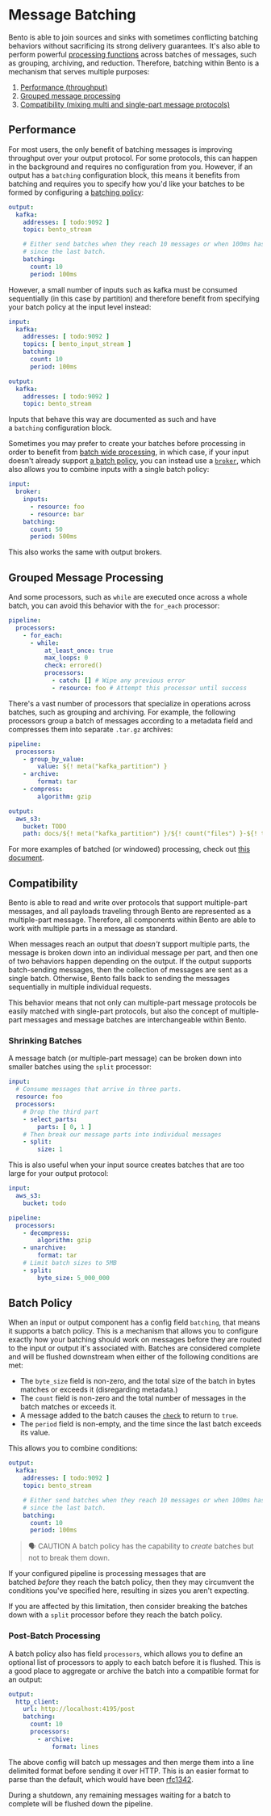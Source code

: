 # Message Batching

Bento is able to join sources and sinks with sometimes conflicting batching behaviors without sacrificing its strong delivery guarantees. It's also able to perform powerful [processing functions](./window_processing.md) across batches of messages, such as grouping, archiving, and reduction. Therefore, batching within Bento is a mechanism that serves multiple purposes:

1. [Performance (throughput)](#performance)
2. [Grouped message processing](#grouped-message-processing)
3. [Compatibility (mixing multi and single-part message protocols)](#compatibility)

## Performance

For most users, the only benefit of batching messages is improving throughput over your output protocol. For some protocols, this can happen in the background and requires no configuration from you. However, if an output has a `batching` configuration block, this means it benefits from batching and requires you to specify how you'd like your batches to be formed by configuring a [batching policy](#message-batching):

```yaml
output:
  kafka:
    addresses: [ todo:9092 ]
    topic: bento_stream

    # Either send batches when they reach 10 messages or when 100ms has passed
    # since the last batch.
    batching:
      count: 10
      period: 100ms
```

However, a small number of inputs such as kafka must be consumed sequentially (in this case by partition) and therefore benefit from specifying your batch policy at the input level instead:

```yaml
input:
  kafka:
    addresses: [ todo:9092 ]
    topics: [ bento_input_stream ]
    batching:
      count: 10
      period: 100ms

output:
  kafka:
    addresses: [ todo:9092 ]
    topic: bento_stream
```

Inputs that behave this way are documented as such and have a `batching` configuration block.

Sometimes you may prefer to create your batches before processing in order to benefit from [batch wide processing](#grouped-message-processing), in which case, if your input doesn't already support [a batch policy](#batch-policy), you can instead use a [`broker`](../components/inputs/broker.md), which also allows you to combine inputs with a single batch policy:

```yaml
input:
  broker:
    inputs:
      - resource: foo
      - resource: bar
    batching:
      count: 50
      period: 500ms
```

This also works the same with output brokers.

## Grouped Message Processing

And some processors, such as `while` are executed once across a whole batch, you can avoid this behavior with the `for_each` processor:

```yaml
pipeline:
  processors:
    - for_each:
      - while:
          at_least_once: true
          max_loops: 0
          check: errored()
          processors:
            - catch: [] # Wipe any previous error
            - resource: foo # Attempt this processor until success
```

There's a vast number of processors that specialize in operations across batches, such as grouping and archiving. For example, the following processors group a batch of messages according to a metadata field and compresses them into separate `.tar.gz` archives:

```yaml
pipeline:
  processors:
    - group_by_value:
        value: ${! meta("kafka_partition") }
    - archive:
        format: tar
    - compress:
        algorithm: gzip

output:
  aws_s3:
    bucket: TODO
    path: docs/${! meta("kafka_partition") }/${! count("files") }-${! timestamp_unix_nano() }.tar.gz
```

For more examples of batched (or windowed) processing, check out [this document](./window_processing.md).

## Compatibility

Bento is able to read and write over protocols that support multiple-part messages, and all payloads traveling through Bento are represented as a multiple-part message. Therefore, all components within Bento are able to work with multiple parts in a message as standard.

When messages reach an output that *doesn't* support multiple parts, the message is broken down into an individual message per part, and then one of two behaviors happen depending on the output. If the output supports batch-sending messages, then the collection of messages are sent as a single batch. Otherwise, Bento falls back to sending the messages sequentially in multiple individual requests.

This behavior means that not only can multiple-part message protocols be easily matched with single-part protocols, but also the concept of multiple-part messages and message batches are interchangeable within Bento.

### Shrinking Batches

A message batch (or multiple-part message) can be broken down into smaller batches using the `split` processor:

```yaml
input:
  # Consume messages that arrive in three parts.
  resource: foo
  processors:
    # Drop the third part
    - select_parts:
        parts: [ 0, 1 ]
    # Then break our message parts into individual messages
    - split:
        size: 1
```

This is also useful when your input source creates batches that are too large for your output protocol:

```yaml
input:
  aws_s3:
    bucket: todo

pipeline:
  processors:
    - decompress:
        algorithm: gzip
    - unarchive:
        format: tar
    # Limit batch sizes to 5MB
    - split:
        byte_size: 5_000_000
```

## Batch Policy

When an input or output component has a config field `batching`, that means it supports a batch policy. This is a mechanism that allows you to configure exactly how your batching should work on messages before they are routed to the input or output it's associated with. Batches are considered complete and will be flushed downstream when either of the following conditions are met:

- The `byte_size` field is non-zero, and the total size of the batch in bytes matches or exceeds it (disregarding metadata.)
- The `count` field is non-zero and the total number of messages in the batch matches or exceeds it.
- A message added to the batch causes the [`check`](../bloblang.md) to return to `true`.
- The `period` field is non-empty, and the time since the last batch exceeds its value.

This allows you to combine conditions:

```yaml
output:
  kafka:
    addresses: [ todo:9092 ]
    topic: bento_stream

    # Either send batches when they reach 10 messages or when 100ms has passed
    # since the last batch.
    batching:
      count: 10
      period: 100ms
```

> 🗣 CAUTION
A batch policy has the capability to *create* batches but not to break them down.


If your configured pipeline is processing messages that are batched *before* they reach the batch policy, then they may circumvent the conditions you've specified here, resulting in sizes you aren't expecting.

If you are affected by this limitation, then consider breaking the batches down with a `split` processor before they reach the batch policy.

### Post-Batch Processing

A batch policy also has field `processors`, which allows you to define an optional list of processors to apply to each batch before it is flushed. This is a good place to aggregate or archive the batch into a compatible format for an output:

```yaml
output:
  http_client:
    url: http://localhost:4195/post
    batching:
      count: 10
      processors:
        - archive:
            format: lines
```

The above config will batch up messages and then merge them into a line delimited format before sending it over HTTP. This is an easier format to parse than the default, which would have been [rfc1342](https://www.w3.org/Protocols/rfc1341/7_2_Multipart.html).

During a shutdown, any remaining messages waiting for a batch to complete will be flushed down the pipeline.